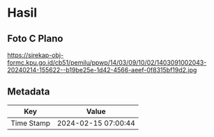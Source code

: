 # Hasil

## Foto C Plano

https://sirekap-obj-formc.kpu.go.id/cb51/pemilu/ppwp/14/03/09/10/02/1403091002043-20240214-155622--b19be25e-1d42-4566-aeef-0f8315bf19d2.jpg


## Metadata

| Key        | Value               |
| ---------- | ------------------- |
| Time Stamp | 2024-02-15 07:00:44 |



